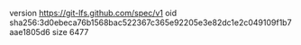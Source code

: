 version https://git-lfs.github.com/spec/v1
oid sha256:3d0ebeca76b1568bac522367c365e92205e3e82dc1e2c049109f1b7aae1805d6
size 6477
